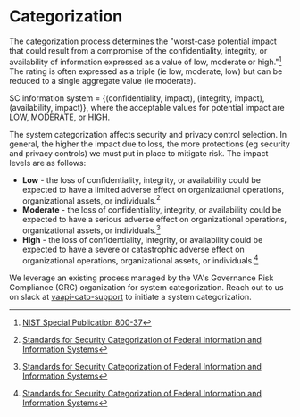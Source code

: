 # Categorization

The categorization process determines the "worst-case potential impact that could result from a compromise of the 
confidentiality, integrity, or availability of information expressed as a value of low, moderate or high."[^1] The 
rating is often expressed as a triple (ie low, moderate, low) but can be reduced to a single aggregate 
value (ie moderate).

SC information system = {(confidentiality, impact), (integrity, impact), (availability, impact)},
where the acceptable values for potential impact are LOW, MODERATE, or HIGH.

The system categorization affects security and privacy control selection. In general, the higher the impact due to loss,
the more protections (eg security and privacy controls) we must put in place to mitigate risk. The impact levels are as 
follows:

- **Low** - the loss of confidentiality, integrity, or availability could be expected to have a limited adverse
  effect on organizational operations, organizational assets, or individuals.[^2]
- **Moderate** - the loss of confidentiality, integrity, or availability could be expected to have a serious adverse
  effect on organizational operations, organizational assets, or individuals.[^2]
- **High** - the loss of confidentiality, integrity, or availability could be expected to have a severe or
  catastrophic adverse effect on organizational operations, organizational assets, or individuals.[^2]

We leverage an existing process managed by the VA's Governance Risk Compliance (GRC) organization for system 
categorization. Reach out to us on slack at
[vaapi-cato-support](https://lighthouseva.slack.com/archives/C03G2J6G7AR) to initiate a system categorization.

[^1]:[NIST Special Publication 800-37](https://csrc.nist.gov/publications/detail/sp/800-37/rev-2/final)
[^2]:[Standards for Security Categorization of Federal Information and Information Systems](https://nvlpubs.nist.gov/nistpubs/fips/nist.fips.199.pdf)